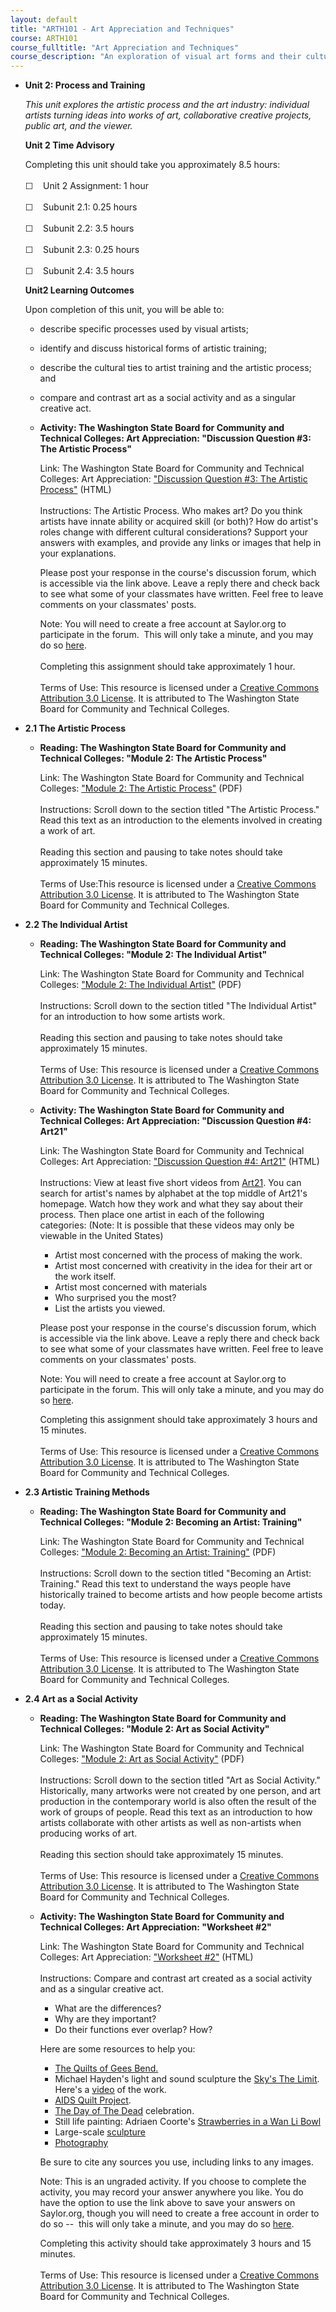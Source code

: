 ```yaml
---
layout: default
title: "ARTH101 - Art Appreciation and Techniques"
course: ARTH101
course_fulltitle: "Art Appreciation and Techniques"
course_description: "An exploration of visual art forms and their cultural connections, including a brief study of art history, and in-depth studies of the elements, media, and methods used in creative thought and processes."
---
```

-   **Unit 2: Process and Training**  

    *This unit explores the artistic process and the art industry:
    individual artists turning ideas into works of art, collaborative
    creative projects, public art, and the viewer.*

    **Unit 2 Time Advisory**  

    Completing this unit should take you approximately 8.5 hours:  
        
     ☐    Unit 2 Assignment: 1 hour  
        
     ☐    Subunit 2.1: 0.25 hours  
        
     ☐    Subunit 2.2: 3.5 hours  
        
     ☐    Subunit 2.3: 0.25 hours  
        
     ☐    Subunit 2.4: 3.5 hours

    **Unit2 Learning Outcomes**  

    Upon completion of this unit, you will be able to:

    -   describe specific processes used by visual artists;
    -   identify and discuss historical forms of artistic training;
    -   describe the cultural ties to artist training and the artistic
        process; and
    -   compare and contrast art as a social activity and as a singular
        creative act.

    -   **Activity: The Washington State Board for Community and
        Technical Colleges: Art Appreciation: "Discussion Question \#3:
        The Artistic Process"**

        Link: The Washington State Board for Community and Technical
        Colleges: Art Appreciation: ["Discussion Question \#3: The
        Artistic
        Process"](http://forums.saylor.org/topic/discussion-question-3-the-artistic-process/) (HTML)  
            
         Instructions: The Artistic Process. Who makes art? Do you think
        artists have innate ability or acquired skill (or both)? How do
        artist's roles change with different cultural considerations?
        Support your answers with examples, and provide any links or
        images that help in your explanations.  
           
         Please post your response in the course's discussion forum,
        which is accessible via the link above. Leave a reply there and
        check back to see what some of your classmates have written.
        Feel free to leave comments on your classmates' posts.  
           
         Note: You will need to create a free account at Saylor.org to
        participate in the forum.  This will only take a minute, and you
        may do
        so [here](http://eportfolio.saylor.org/users/sign_up?site=http://forums.saylor.org/).  
            
         Completing this assignment should take approximately 1 hour.  
            
         Terms of Use: This resource is licensed under a [Creative
        Commons Attribution 3.0
        License](http://creativecommons.org/licenses/by/3.0/). It is
        attributed to The Washington State Board for Community and
        Technical Colleges.

-   **2.1 The Artistic Process**  
    -   **Reading: The Washington State Board for Community and
        Technical Colleges: "Module 2: The Artistic Process"**

        Link: The Washington State Board for Community and Technical
        Colleges: ["Module 2: The Artistic
        Process"](http://www.saylor.org/site/wp-content/uploads/2011/12/Module-2.pdf) (PDF)  
            
         Instructions: Scroll down to the section titled "The Artistic
        Process." Read this text as an introduction to the elements
        involved in creating a work of art.  
            
         Reading this section and pausing to take notes should take
        approximately 15 minutes.  
            
         Terms of Use:This resource is licensed under a [Creative
        Commons Attribution 3.0
        License](http://creativecommons.org/licenses/by/3.0/). It is
        attributed to The Washington State Board for Community and
        Technical Colleges.

-   **2.2 The Individual Artist**  
    -   **Reading: The Washington State Board for Community and
        Technical Colleges: "Module 2: The Individual Artist"**

        Link: The Washington State Board for Community and Technical
        Colleges: ["Module 2: The Individual
        Artist"](http://www.saylor.org/site/wp-content/uploads/2011/12/Module-2.pdf) (PDF)  
            
         Instructions: Scroll down to the section titled "The Individual
        Artist" for an introduction to how some artists work.  
            
         Reading this section and pausing to take notes should take
        approximately 15 minutes.  
            
         Terms of Use: This resource is licensed under a [Creative
        Commons Attribution 3.0
        License](http://creativecommons.org/licenses/by/3.0/). It is
        attributed to The Washington State Board for Community and
        Technical Colleges.

    -   **Activity: The Washington State Board for Community and
        Technical Colleges: Art Appreciation: "Discussion Question \#4:
        Art21"**

        Link: The Washington State Board for Community and Technical
        Colleges: Art Appreciation: ["Discussion Question \#4:
        Art21"](http://forums.saylor.org/topic/discussion-question-4-art21/) (HTML)  
            
         Instructions: View at least five short videos
        from [Art21](http://www.pbs.org/art21/). You can search for
        artist's names by alphabet at the top middle of Art21's
        homepage. Watch how they work and what they say about their
        process. Then place one artist in each of the following
        categories: (Note: It is possible that these videos may only be
        viewable in the United States) 

        -   Artist most concerned with the process of making the work.
        -   Artist most concerned with creativity in the idea for their
            art or the work itself.
        -   Artist most concerned with materials
        -   Who surprised you the most?
        -   List the artists you viewed.

        Please post your response in the course's discussion forum,
        which is accessible via the link above. Leave a reply there and
        check back to see what some of your classmates have written.
        Feel free to leave comments on your classmates' posts.  
           
         Note: You will need to create a free account at Saylor.org to
        participate in the forum. This will only take a minute, and you
        may do
        so [here](http://eportfolio.saylor.org/users/sign_up?site=http://forums.saylor.org/).  
           
         Completing this assignment should take approximately 3 hours
        and 15 minutes.  
            
         Terms of Use: This resource is licensed under a [Creative
        Commons Attribution 3.0
        License](http://creativecommons.org/licenses/by/3.0/). It is
        attributed to The Washington State Board for Community and
        Technical Colleges.

-   **2.3 Artistic Training Methods**  
    -   **Reading: The Washington State Board for Community and
        Technical Colleges: "Module 2: Becoming an Artist: Training"**

        Link: The Washington State Board for Community and Technical
        Colleges: ["Module 2: Becoming an Artist:
        Training"](http://www.saylor.org/site/wp-content/uploads/2011/12/Module-2.pdf) (PDF)  
            
         Instructions: Scroll down to the section titled "Becoming an
        Artist: Training." Read this text to understand the ways people
        have historically trained to become artists and how people
        become artists today.  
            
         Reading this section and pausing to take notes should take
        approximately 15 minutes.  
            
         Terms of Use: This resource is licensed under a [Creative
        Commons Attribution 3.0
        License](http://creativecommons.org/licenses/by/3.0/). It is
        attributed to The Washington State Board for Community and
        Technical Colleges.

-   **2.4 Art as a Social Activity**  
    -   **Reading: The Washington State Board for Community and
        Technical Colleges: "Module 2: Art as Social Activity"**

        Link: The Washington State Board for Community and Technical
        Colleges: ["Module 2: Art as Social
        Activity"](http://www.saylor.org/site/wp-content/uploads/2011/12/Module-2.pdf) (PDF)  
            
         Instructions: Scroll down to the section titled "Art as Social
        Activity." Historically, many artworks were not created by one
        person, and art production in the contemporary world is also
        often the result of the work of groups of people. Read this text
        as an introduction to how artists collaborate with other artists
        as well as non-artists when producing works of art.  
            
         Reading this section should take approximately 15 minutes.  
            
         Terms of Use: This resource is licensed under a [Creative
        Commons Attribution 3.0
        License](http://creativecommons.org/licenses/by/3.0/). It is
        attributed to The Washington State Board for Community and
        Technical Colleges.

    -   **Activity: The Washington State Board for Community and
        Technical Colleges: Art Appreciation: "Worksheet \#2"**

        Link: The Washington State Board for Community and Technical
        Colleges: Art Appreciation: ["Worksheet
        \#2"](http://school.saylor.org/mod/quiz/view.php?id=1922) (HTML)  
            
         Instructions: Compare and contrast art created as a social
        activity and as a singular creative act. 

        -   What are the differences?
        -   Why are they important?
        -   Do their functions ever overlap? How? 

        Here are some resources to help you:

        -   [The Quilts of Gees
            Bend.](http://www.auburn.edu/academic/other/geesbend/explore/catalog/slideshow/index.htm)
        -   Michael Hayden's light and sound sculpture the [Sky's The
            Limit](http://www.thinkinglightly.com/portfolio.cgi?item=HA07).
            Here's a
            [video](http://www.youtube.com/watch?v=CO9ZcGgxWWU&feature=related)
            of the work.
        -   [AIDS Quilt
            Project](http://healthasahumanright.wordpress.com/2011/06/12/hiv-aids-30years/).
        -   [The Day of The
            Dead](http://www.inside-mexico.com/featuredead.htm)
            celebration.
        -   Still life painting: Adriaen Coorte's [Strawberries in a Wan
            Li
            Bowl](http://www.google.com/imgres?q=Adriaen+Coorte+Strawberries+in+a+Wan+Li+Bowl&um=1&hl=en&sa=N&rlz=1C1DVCJ_enUS450US451&biw=784&bih=781&tbm=isch&tbnid=uiKCLgXsARI98M:&imgrefurl=http://venetianred.net/tag/georg-flegel/&docid=Gn3Mu5ZCp2Tm4M&w=539&h=640&ei=xqqUTpuVIMjp0QH9t9CKCA&zoom=1&iact=rc&dur=385&page=1&tbnh=140&tbnw=108&start=0&ndsp=17&ved=1t:429,r:3,s:0&tx=24&ty=77)
        -   Large-scale
            [sculpture](http://www.moma.org/visit/calendar/exhibitions/14)
        -   [Photography](http://www.getty.edu/art/exhibitions/kertesz/)

        Be sure to cite any sources you use, including links to any
        images.  
           
         Note: This is an ungraded activity. If you choose to complete
        the activity, you may record your answer anywhere you like. You
        do have the option to use the link above to save your answers on
        Saylor.org, though you will need to create a free account in
        order to do so --  this will only take a minute, and you may do
        so [here](http://eportfolio.saylor.org/users/sign_up).

        Completing this activity should take approximately 3 hours and
        15 minutes.  
            
         Terms of Use: This resource is licensed under a [Creative
        Commons Attribution 3.0
        License](http://creativecommons.org/licenses/by/3.0/). It is
        attributed to The Washington State Board for Community and
        Technical Colleges.

